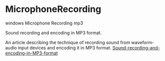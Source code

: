 # MicrophoneRecording
windows Microphone Recording mp3

Sound recording and encoding in MP3 format.

An article describing the technique of recording sound from waveform-audio input devices and encoding it in MP3 format.
[Sound-recording-and-encoding-in-MP3-format](https://www.codeproject.com/Articles/15588/Sound-recording-and-encoding-in-MP3-format)
